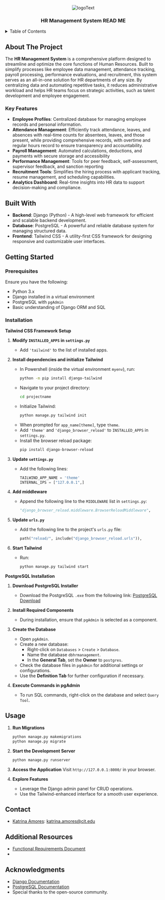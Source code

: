 <!-- PROJECT LOGO -->
<div align="center">
    <img src="[https://github.com/user-attachments/assets/c56ec18e-af4d-42a2-8def-772cbefbb604](https://github.com/drewqt11/IT342-WorkforceHub/blob/e5f8f7fd261957a151ab8211379f5259c50f63ed/logoText.png)" alt="logoText">
    <h3>HR Management System READ ME</h3>
</div>
<details>
  <summary>Table of Contents</summary>
  <ol>
    <li>
      <a href="#about-the-project">About The Project</a>
      <ul>
        <li><a href="#built-with">Built With</a></li>
      </ul>
    </li>
    <li>
      <a href="#getting-started">Getting Started</a>
      <ul>
        <li><a href="#prerequisites">Prerequisites</a></li>
        <li><a href="#installation">Installation</a></li>
      </ul>
    </li>
    <li><a href="#usage">Usage</a></li>
    <li><a href="#contact">Contact</a></li>
     <li><a href="#additional-resources">Additional Resources</a></li>
    <li><a href="#acknowledgments">Acknowledgments</a></li>
  </ol>
</details>




## About The Project

The **HR Management System** is a comprehensive platform designed to streamline and optimize the core functions of Human Resources. Built to simplify processes like employee data management, attendance tracking, payroll processing, performance evaluations, and recruitment, this system serves as an all-in-one solution for HR departments of any size. By centralizing data and automating repetitive tasks, it reduces administrative workload and helps HR teams focus on strategic activities, such as talent development and employee engagement.


### Key Features
- **Employee Profiles**: Centralized database for managing employee records and personal information.
- **Attendance Management**: Efficiently track attendance, leaves, and absences with real-time counts for absentees, leaves, and those present, while providing comprehensive records, with overtime and  regular hours record to ensure transparency and accountability.
- **Payroll Management**: Automated calculations, deductions, and payments with secure storage and accessibility
- **Performance Management**: Tools for peer feedback, self-assessment, supervisor feedback, and sanction reporting
- **Recruitment Tools**: Simplifies the hiring process with applicant tracking, resume management, and scheduling capabilities.
- **Analytics Dashboard**: Real-time insights into HR data to support decision-making and compliance.




## Built With  

- **Backend**: Django (Python) - A high-level web framework for efficient and scalable backend development.  
- **Database**: PostgreSQL - A powerful and reliable database system for managing structured data.  
- **Frontend**: Tailwind CSS - A utility-first CSS framework for designing responsive and customizable user interfaces.  


## Getting Started

### Prerequisites
Ensure you have the following:
- Python 3.x
- Django installed in a virtual environment
- PostgreSQL with `pgAdmin`
- Basic understanding of Django ORM and SQL

### Installation

**Tailwind CSS Framework Setup** 


1. **Modify `INSTALLED_APPS` in `settings.py`**
   - Add `'tailwind'` to the list of installed apps.

2. **Install dependencies and initialize Tailwind**
   - In Powershell (inside the virtual environment `myenv`), run:
     ```bash
     python -m pip install django-tailwind
     ```
   - Navigate to your project directory:
     ```bash
     cd projectname
     ```
   - Initialize Tailwind:
     ```bash
     python manage.py tailwind init
     ```
   - When prompted for `app_name[theme]`, type `theme`.
   - Add `'theme'` and `'django_browser_reload'` to `INSTALLED_APPS` in `settings.py`.
   - Install the browser reload package:
     ```bash
     pip install django-browser-reload
     ```

3. **Update `settings.py`**
   - Add the following lines:
     ```python
     TAILWIND_APP_NAME = 'theme'
     INTERNAL_IPS = ["127.0.0.1",]
     ```

4. **Add middleware**
   - Append the following line to the `MIDDLEWARE` list in `settings.py`:
     ```python
     "django_browser_reload.middleware.BrowserReloadMiddleware",
     ```

5. **Update `urls.py`**
   - Add the following line to the project's `urls.py` file:
     ```python
     path("reload/", include("django_browser_reload.urls")),
     ```

6. **Start Tailwind**
   - Run:
     ```bash
     python manage.py tailwind start


**PostgreSQL Installation** 


1. **Download PostgreSQL Installer**
   - Download the PostgreSQL `.exe` from the following link:
     [PostgreSQL Download](https://www.postgresql.org/ftp/pgadmin/pgadmin4/v8.12/windows/)

2. **Install Required Components**
   - During installation, ensure that `pgAdmin` is selected as a component.

3. **Create the Database**
   - Open `pgAdmin`.
   - Create a new database:
     - Right-click on `Databases` > `Create` > `Database`.
     - Name the database `dbhrmanagement`.
     - In the **General Tab**, set the **Owner** to `postgres`.
   - Check the database files in `pgAdmin` for additional settings or configurations.
   - Use the **Definition Tab** for further configuration if necessary.

4. **Execute Commands in pgAdmin**
   - To run SQL commands, right-click on the database and select `Query Tool`.


## Usage

1. **Run Migrations**
   ```bash
   python manage.py makemigrations
   python manage.py migrate
   ```

2. **Start the Development Server**
   ```bash
   python manage.py runserver
   ```

3. **Access the Application**
   Visit `http://127.0.0.1:8000/` in your browser.

4. **Explore Features**
   - Leverage the Django admin panel for CRUD operations.
   - Use the Tailwind-enhanced interface for a smooth user experience.



## Contact

  
- [Katrina Amores](https://github.com/katkatty21): katrina.amores@cit.edu



## Additional Resources

- [Functional Requirements Document](https://docs.google.com/document/d/1wRUX7TfamZ61ei4otYVEJMC07NCnUOh7NaZMVRlH61s/edit?tab=t.0)
- 



## Acknowledgments

- [Django Documentation](https://docs.djangoproject.com/)
- [PostgreSQL Documentation](https://www.postgresql.org/docs/)
- Special thanks to the open-source community.





